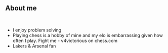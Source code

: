 ## **About me**

<br>

- I enjoy problem solving
- Playing chess is a hobby of mine and my elo is embarrassing given how often I play. Fight me - v4victorious on chess.com
- Lakers & Arsenal fan

<br><br>
